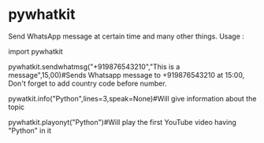 # pywhatkit
Send WhatsApp message at certain time and many other things.
Usage :

import pywhatkit 

pywhatkit.sendwhatmsg("+919876543210","This is a message",15,00)#Sends Whatsapp message to +919876543210 at 15:00, Don't forget to add country code before number.

pywatkit.info("Python",lines=3,speak=None)#Will give information about the topic

pywhatkit.playonyt("Python")#Will play the first YouTube video having "Python" in it
